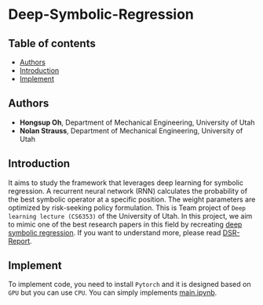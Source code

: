 # Deep-Symbolic-Regression
## Table of contents
    
* [Authors](#Authors)
* [Introduction](#Introduction)
* [Implement](#Implement)

## Authors
- <b>Hongsup Oh</b>, Department of Mechanical Engineering, University of Utah
- <b>Nolan Strauss</b>, Department of Mechanical Engineering, University of Utah 
## Introduction
It aims to study the framework that leverages deep learning for symbolic regression. A recurrent neural network (RNN) calculates the probability of the best symbolic operator at a specific position. The weight parameters are optimized by risk-seeking policy formulation. This is Team project of `Deep learning lecture (CS6353)` of the University of Utah. In this project, we aim to mimic one of the best research papers in this field by recreating [deep symbolic regression](https://arxiv.org/abs/1912.04871). 
If you want to understand more, please read [DSR-Report](https://github.com/HongsupOH/DeepSymbolicRegression/blob/main/deep_symbolic.pdf).
## Implement
To implement code, you need to install `Pytorch` and it is designed based on `GPU` but you can use `CPU`. You can simply implements [main.ipynb](https://github.com/HongsupOH/DeepSymbolicRegression/blob/main/main.ipynb). 
